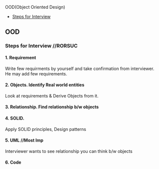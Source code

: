 OOD(Object Oriented Design)
- [Steps for Interview](#s)

## OOD
<a name=s></a>
### Steps for Interview   //RORSUC
#### 1. Requirement
Write few requirments by yourself and take confirmation from interviewer. He may add few requirements.
#### 2. Objects. Identify Real world entities
Look at requirements & Derive Objects from it.
#### 3. Relationship. Find relationship b/w objects
#### 4. SOLID. 
Apply SOLID principles, Design patterns
#### 5. UML //Most Imp
Interviewer wants to see relationship you can think b/w objects
#### 6. Code  
